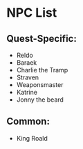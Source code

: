 # NPC List
## Quest-Specific:
 - Reldo
 - Baraek
 - Charlie the Tramp
 - Straven
 - Weaponsmaster
 - Katrine
 - Jonny the beard
## Common:
 - King Roald
